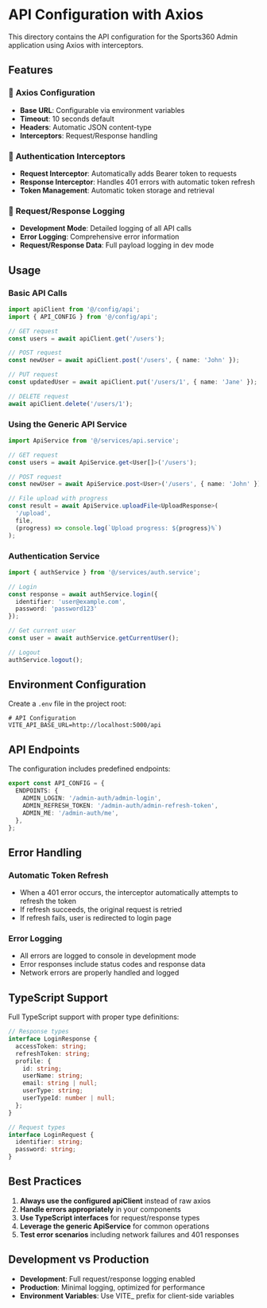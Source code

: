 # API Configuration with Axios

This directory contains the API configuration for the Sports360 Admin application using Axios with interceptors.

## Features

### 🔧 **Axios Configuration**
- **Base URL**: Configurable via environment variables
- **Timeout**: 10 seconds default
- **Headers**: Automatic JSON content-type
- **Interceptors**: Request/Response handling

### 🔐 **Authentication Interceptors**
- **Request Interceptor**: Automatically adds Bearer token to requests
- **Response Interceptor**: Handles 401 errors with automatic token refresh
- **Token Management**: Automatic token storage and retrieval

### 📝 **Request/Response Logging**
- **Development Mode**: Detailed logging of all API calls
- **Error Logging**: Comprehensive error information
- **Request/Response Data**: Full payload logging in dev mode

## Usage

### Basic API Calls
```typescript
import apiClient from '@/config/api';
import { API_CONFIG } from '@/config/api';

// GET request
const users = await apiClient.get('/users');

// POST request
const newUser = await apiClient.post('/users', { name: 'John' });

// PUT request
const updatedUser = await apiClient.put('/users/1', { name: 'Jane' });

// DELETE request
await apiClient.delete('/users/1');
```

### Using the Generic API Service
```typescript
import ApiService from '@/services/api.service';

// GET request
const users = await ApiService.get<User[]>('/users');

// POST request
const newUser = await ApiService.post<User>('/users', { name: 'John' });

// File upload with progress
const result = await ApiService.uploadFile<UploadResponse>(
  '/upload',
  file,
  (progress) => console.log(`Upload progress: ${progress}%`)
);
```

### Authentication Service
```typescript
import { authService } from '@/services/auth.service';

// Login
const response = await authService.login({
  identifier: 'user@example.com',
  password: 'password123'
});

// Get current user
const user = await authService.getCurrentUser();

// Logout
authService.logout();
```

## Environment Configuration

Create a `.env` file in the project root:

```env
# API Configuration
VITE_API_BASE_URL=http://localhost:5000/api
```

## API Endpoints

The configuration includes predefined endpoints:

```typescript
export const API_CONFIG = {
  ENDPOINTS: {
    ADMIN_LOGIN: '/admin-auth/admin-login',
    ADMIN_REFRESH_TOKEN: '/admin-auth/admin-refresh-token',
    ADMIN_ME: '/admin-auth/me',
  },
};
```

## Error Handling

### Automatic Token Refresh
- When a 401 error occurs, the interceptor automatically attempts to refresh the token
- If refresh succeeds, the original request is retried
- If refresh fails, user is redirected to login page

### Error Logging
- All errors are logged to console in development mode
- Error responses include status codes and response data
- Network errors are properly handled and logged

## TypeScript Support

Full TypeScript support with proper type definitions:

```typescript
// Response types
interface LoginResponse {
  accessToken: string;
  refreshToken: string;
  profile: {
    id: string;
    userName: string;
    email: string | null;
    userType: string;
    userTypeId: number | null;
  };
}

// Request types
interface LoginRequest {
  identifier: string;
  password: string;
}
```

## Best Practices

1. **Always use the configured apiClient** instead of raw axios
2. **Handle errors appropriately** in your components
3. **Use TypeScript interfaces** for request/response types
4. **Leverage the generic ApiService** for common operations
5. **Test error scenarios** including network failures and 401 responses

## Development vs Production

- **Development**: Full request/response logging enabled
- **Production**: Minimal logging, optimized for performance
- **Environment Variables**: Use VITE_ prefix for client-side variables
